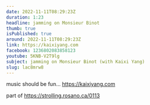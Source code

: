 ```yaml
---
date: 2022-11-11T08:29:23Z
duration: 1:23
headline: jamming on Monsieur Binot
thumb: true
isPublished: true
around: 2022-11-11T08:29:23Z
link: https://kaixiyang.com
facebook: 1236802083858123
youtube: 5KNB-V2T9lg
subject: jamming on Monsieur Binot (with Kaixi Yang)
slug: lac8mrw8
---
```

music should be fun… https://kaixiyang.com

part of https://strolling.rosano.ca/0113
